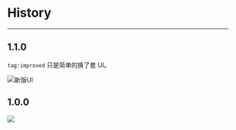 # History

---

## 1.1.0

`tag:improved` 只是简单的换了套 UI。

![新版UI](https://i.alipayobjects.com/e/201305/Q7gDHwDQz.png)

## 1.0.0

![](https://i.alipayobjects.com/e/201305/Q7beFv0Oz.png)

